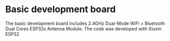# Basic development board

The basic development board includes 2.4GHz Dual-Mode WiFi + Bluetooth Dual Cores ESP32s Antenna Module.
The code was developed with Xiuxin ESP32 
